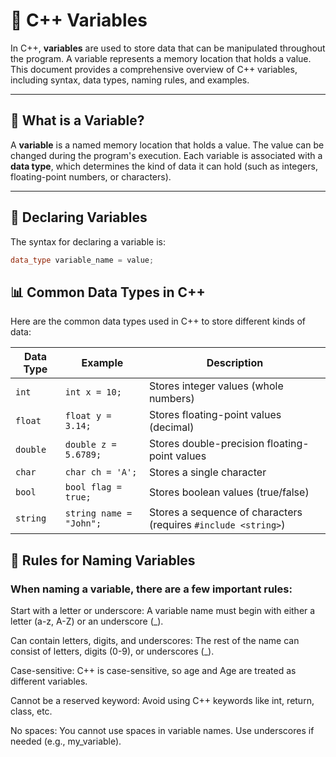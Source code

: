 # 📘 C++ Variables

In C++, **variables** are used to store data that can be manipulated throughout the program. A variable represents a memory location that holds a value. This document provides a comprehensive overview of C++ variables, including syntax, data types, naming rules, and examples.

---

## 🧠 What is a Variable?

A **variable** is a named memory location that holds a value. The value can be changed during the program's execution. Each variable is associated with a **data type**, which determines the kind of data it can hold (such as integers, floating-point numbers, or characters).

---

## 📝 Declaring Variables

The syntax for declaring a variable is:

```cpp
data_type variable_name = value;
```
## 📊 Common Data Types in C++ 

Here are the common data types used in C++ to store different kinds of data:

| Data Type | Example                     | Description                              |
|-----------|-----------------------------|------------------------------------------|
| `int`     | `int x = 10;`               | Stores integer values (whole numbers)    |
| `float`   | `float y = 3.14;`           | Stores floating-point values (decimal)   |
| `double`  | `double z = 5.6789;`        | Stores double-precision floating-point values |
| `char`    | `char ch = 'A';`            | Stores a single character               |
| `bool`    | `bool flag = true;`         | Stores boolean values (true/false)      |
| `string`  | `string name = "John";`     | Stores a sequence of characters (requires `#include <string>`) |


## 🔐 Rules for Naming Variables
### When naming a variable, there are a few important rules:

Start with a letter or underscore: A variable name must begin with either a letter (a-z, A-Z) or an underscore (_).

Can contain letters, digits, and underscores: The rest of the name can consist of letters, digits (0-9), or underscores (_).

Case-sensitive: C++ is case-sensitive, so age and Age are treated as different variables.

Cannot be a reserved keyword: Avoid using C++ keywords like int, return, class, etc.

No spaces: You cannot use spaces in variable names. Use underscores if needed (e.g., my_variable).

